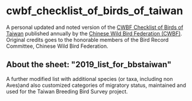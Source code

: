 # cwbf_checklist_of_birds_of_taiwan
A personal updated and noted version of the [CWBF Checklist of Birds of Taiwan](http://www.bird.org.tw/index.php/works/lists) published annually by the [Chinese Wild Bird Federation (CWBF)](http://www.bird.org.tw/index.php/about/mission). Original credits goes to the honorable members of the Bird Record Committee, Chinese Wild Bird Federation.

## About the sheet: "2019_list_for_bbstaiwan"
A further modified list with additional species (or taxa, including non Aves)and also customized categories of migratory status, maintained and used for the Taiwan Breeding Bird Survey project.
